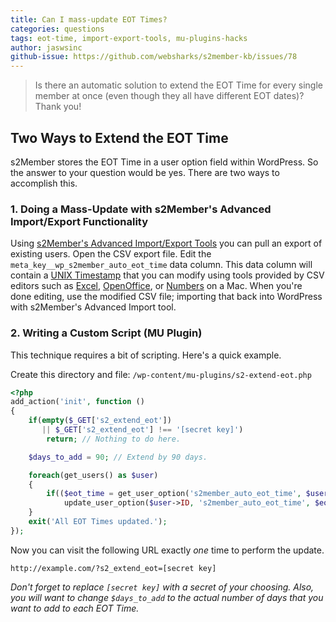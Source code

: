 ```yaml
---
title: Can I mass-update EOT Times?
categories: questions
tags: eot-time, import-export-tools, mu-plugins-hacks
author: jaswsinc
github-issue: https://github.com/websharks/s2member-kb/issues/78
---
```


> Is there an automatic solution to extend the EOT Time for every single member at once (even though they all have different EOT dates)? Thank you!

## Two Ways to Extend the EOT Time

s2Member stores the EOT Time in a user option field within WordPress. So the answer to your question would be yes. There are two ways to accomplish this.

### 1. Doing a Mass-Update with s2Member's Advanced Import/Export Functionality

Using [s2Member's Advanced Import/Export Tools](https://github.com/websharks/s2member-kb/issues/121) you can pull an export of existing users. Open the CSV export file. Edit the `meta_key__wp_s2member_auto_eot_time` data column. This data column will contain a [UNIX Timestamp](http://www.unixtimestamp.com/) that you can modify using tools provided by CSV editors such as [Excel](http://products.office.com/en-us/excel), [OpenOffice](https://www.openoffice.org/), or [Numbers](https://www.apple.com/mac/numbers/) on a Mac. When you're done editing, use the modified CSV file; importing that back into WordPress with s2Member's Advanced Import tool.

### 2. Writing a Custom Script (MU Plugin)

This technique requires a bit of scripting. Here's a quick example.

Create this directory and file:
`/wp-content/mu-plugins/s2-extend-eot.php`

```php
<?php
add_action('init', function ()
{
	if(empty($_GET['s2_extend_eot'])
	   || $_GET['s2_extend_eot'] !== '[secret key]')
		return; // Nothing to do here.

	$days_to_add = 90; // Extend by 90 days.

	foreach(get_users() as $user)
	{
		if(($eot_time = get_user_option('s2member_auto_eot_time', $user->ID)))
			update_user_option($user->ID, 's2member_auto_eot_time', $eot_time + ($days_to_add * DAY_IN_SECONDS));
	}
	exit('All EOT Times updated.');
});
```

Now you can visit the following URL exactly _one_ time to perform the update.

```text
http://example.com/?s2_extend_eot=[secret key]
```

_Don't forget to replace `[secret key]` with a secret of your choosing. Also, you will want to change `$days_to_add` to the actual number of days that you want to add to each EOT Time._